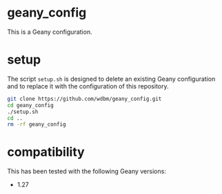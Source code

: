 # geany_config

This is a Geany configuration.

# setup

The script `setup.sh` is designed to delete an existing Geany configuration and to replace it with the configuration of this repository.

```Bash
git clone https://github.com/wdbm/geany_config.git
cd geany_config
./setup.sh
cd ..
rm -rf geany_config
```

# compatibility

This has been tested with the following Geany versions:

- 1.27
